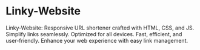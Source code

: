 # Linky-Website
 Linky-Website: Responsive URL shortener crafted with HTML, CSS, and JS. Simplify links seamlessly. Optimized for all devices. Fast, efficient, and user-friendly. Enhance your web experience with easy link management.
